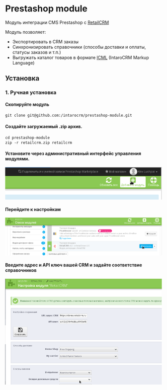 Prestashop module
=================

Модуль интеграции CMS Prestashop c [RetailCRM](http://www.retailcrm.com)

Модуль позволяет:

* Экспортировать в CRM заказы
* Синхронизировать справочники (способы доставки и оплаты, статусы заказов и т.п.)
* Выгружать каталог товаров в формате [ICML](http://retailcrm.ru/docs/Разработчики/ФорматICML) (IntaroCRM Markup Language)

Установка
-------------

### 1. Ручная установка


#### Скопируйте модуль
```
git clone git@github.com:/intarocrm/prestashop-module.git
```

#### Создайте загружаемый .zip архив.
```
cd prestashop-module
zip -r retailcrm.zip retailcrm
```

#### Установите через административный интерфейс управления модулями.

![Установка модуля](/docs/images/add.png)

#### Перейдите к настройкам

![Настройка модуля](/docs/images/setup.png)

#### Введите адрес и API ключ вашей CRM и задайте соответствие справочников

![Справочники](/docs/images/ref.png)

